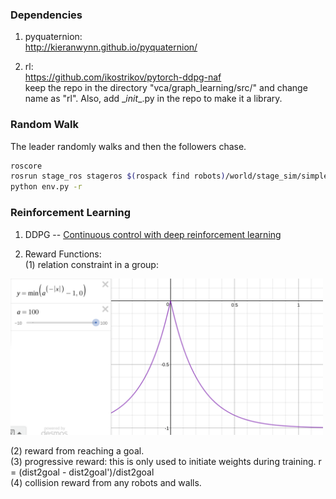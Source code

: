 ### Dependencies
1. pyquaternion:  
http://kieranwynn.github.io/pyquaternion/

2. rl:  
https://github.com/ikostrikov/pytorch-ddpg-naf  
keep the repo in the directory "vca/graph_learning/src/" and change name as "rl". Also, add \__init__.py in the repo to make it a library.

### Random Walk
The leader randomly walks and then the followers chase.
``` bash
roscore
rosrun stage_ros stageros $(rospack find robots)/world/stage_sim/simple_world.world  
python env.py -r
```

### Reinforcement Learning
1. DDPG -- [Continuous control with deep reinforcement learning](https://arxiv.org/abs/1509.02971)  

2. Reward Functions:  
(1) relation constraint in a group: 
<img src="img/rewardFnc1.png" width="500"/>  

(2) reward from reaching a goal.  
(3) progressive reward: this is only used to initiate weights during training. r = (dist2goal - dist2goal')/dist2goal  
(4) collision reward from any robots and walls.
